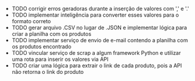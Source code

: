 - TODO corrigir erros geradoras durante a inserção de valores com ',' e '.'
- TODO implementar inteligência para converter esses valores para o formato correto
- TODO gerar arquivo .CSV no lugar de .JSON e implementar lógica para criar a planilha com os produtos
- TODO implementar serviço de envio de e-mail contendo a planilha com os produtos encontrado
- TODO vincular serviço de scrap a algum framework Python e utilizar uma rota para inserir os valores via API
- TODO criar uma lógica para extrair o link de cada produto, pois a API não retorna o link do produto
